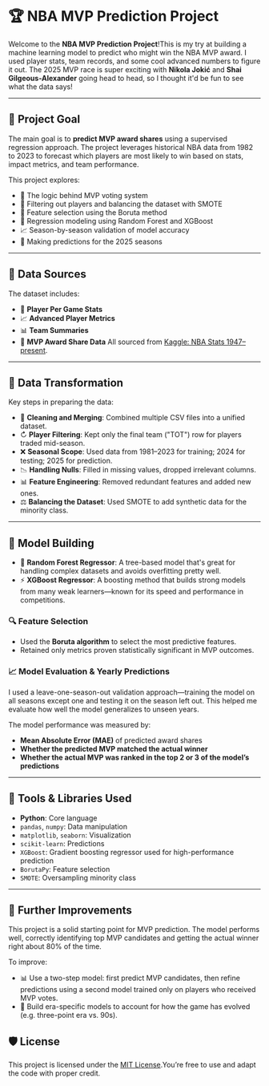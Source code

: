 # 🏆 NBA MVP Prediction Project

Welcome to the **NBA MVP Prediction Project**!This is my  try at building a machine learning model to predict who might win the NBA MVP award. I used player stats, team records, and some cool advanced numbers to figure it out. The 2025 MVP race is super exciting with **Nikola Jokić** and **Shai Gilgeous-Alexander** going head to head, so I thought it'd be fun to see what the data says!

---

## 🌟 Project Goal

The main goal is to **predict MVP award shares** using a supervised regression approach. The project leverages historical NBA data from 1982 to 2023 to forecast which players are most likely to win based on stats, impact metrics, and team performance.

This project explores:

- 🧠 The logic behind MVP voting system
- 🔬 Filtering out  players and balancing the dataset with SMOTE
- 🧪 Feature selection using the Boruta method 
- 🤖 Regression modeling using Random Forest and XGBoost
- 📈 Season-by-season validation of model accuracy
- 🔮 Making predictions for the 2025 seasons

---

## 💃️ Data Sources

The dataset includes:

- 🏀 **Player Per Game Stats**
- 📈 **Advanced Player Metrics**
- 📊 **Team Summaries**
- 🥇 **MVP Award Share Data**  All sourced from [Kaggle: NBA Stats 1947–present](https://www.kaggle.com/datasets).

---

## 🔧 Data Transformation

Key steps in preparing the data:

- 🧹 **Cleaning and Merging**: Combined multiple CSV files into a unified dataset.
- ↻ **Player Filtering**: Kept only the final team ("TOT") row for players traded mid-season.
- ❌ **Seasonal Scope**: Used data from 1981–2023 for training; 2024 for testing; 2025 for prediction.
- 📉 **Handling Nulls**: Filled in missing values, dropped irrelevant columns.
- 📊 **Feature Engineering**: Removed redundant features and added new ones.
- ⚖️ **Balancing the Dataset**: Used SMOTE to add synthetic data for the minority class.

---

## 🚀 Model Building

- 🌲 **Random Forest Regressor**: A tree-based model that's great for handling complex datasets and avoids overfitting pretty well.
- ⚡ **XGBoost Regressor**: A boosting method that builds strong models from many weak learners—known for its speed and performance in competitions.

### 🔍 Feature Selection

- Used the **Boruta algorithm** to select the most predictive features.
- Retained only metrics proven statistically significant in MVP outcomes.

### 📈 Model Evaluation & Yearly Predictions

I used a leave-one-season-out validation approach—training the model on all seasons except one and testing it on the season left out. This helped me evaluate how well the model generalizes to unseen years.

The model performance was measured by:

- **Mean Absolute Error (MAE)** of predicted award shares
- **Whether the predicted MVP matched the actual winner**
- **Whether the actual MVP was ranked in the top 2 or 3 of the model’s predictions**

---

## 🧰 Tools & Libraries Used

- **Python**: Core language
- `pandas`, `numpy`: Data manipulation
- `matplotlib`, `seaborn`: Visualization
- `scikit-learn`: Predictions
- `XGBoost`: Gradient boosting regressor used for high-performance prediction
- `BorutaPy`: Feature selection
- `SMOTE`: Oversampling minority class

---

## 🔧 Further Improvements

This project is a solid starting point for MVP prediction. The model performs well, correctly identifying top MVP candidates and getting the actual winner right about 80% of the time.

To improve:
- 📊 Use a two-step model: first predict MVP candidates, then refine predictions using a second model trained only on players who received MVP votes.
- 📅 Build era-specific models to account for how the game has evolved (e.g. three-point era vs. 90s).

## 🛡️ License

This project is licensed under the [MIT License](LICENSE).You’re free to use and adapt the code with proper credit.
